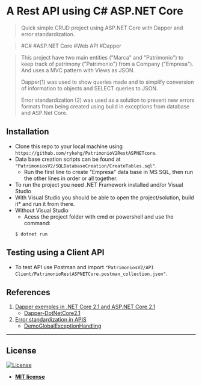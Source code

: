 # A Rest API using C# ASP.NET Core
> Quick simple CRUD project using ASP.NET Core with Dapper and error standardization.
>

> #C# #ASP.NET Core #Web API #Dapper
>

> This project have two main entities ("Marca" and "Patrimonio") to keep track of patrimony ("Patrimonio") from a Company ("Empresa").
> And uses a MVC pattern with Views as JSON.
>
> Dapper(1) was used to show queries made and to simplify conversion of information to objects and SELECT queries to JSON.
>
> Error standardization (2) was used as a solution to prevent new errors formats from being created using build in exceptions from database and ASP.Net Core.

## Installation
- Clone this repo to your local machine using `https://github.com/rykehg/PatrimonioV2RestASPNETcore`.
- Data base creation scripts can be found at `"PatrimoniosV2/SQLDatabaseCreation/CreateTables.sql"`.
	- Run the first line to create "Empresa" data base in MS SQL, then run the other lines in order or all together.
- To run the project you need .NET Framework installed and/or Visual Studio
- With Visual Studio you should be able to open the project/solution, build it* and run it from there.
- Without Visual Studio
	- Acess the project folder with cmd or powershell and use the command:
	```shell
	$ dotnet run
	```


## Testing using a Client API
- To test API use Postman and import `"PatrimoniosV2/API Client/PatrimonioRestASPNETCore.postman_collection.json"`.


## References
1. [Dapper exemples in .NET Core 2.1 and ASP.NET Core 2.1](https://medium.com/@renato.groffe/dapper-exemplos-em-net-core-2-1-e-asp-net-core-2-1-59f5b227f3ad)
	- [Dapper-DotNetCore2.1](https://github.com/renatogroffe/Dapper-DotNetCore2.1)
2. [Error standardization in APIS](https://www.wellingtonjhn.com/posts/padroniza%C3%A7%C3%A3o-de-respostas-de-erro-em-apis-com-problem-details/)
	- [DemoGlobalExceptionHandling](https://github.com/wellingtonjhn/DemoGlobalExceptionHandling)


---

## License

[![License](http://img.shields.io/:license-mit-blue.svg?style=flat-square)](http://badges.mit-license.org)

- **[MIT license](http://opensource.org/licenses/mit-license.php)**


